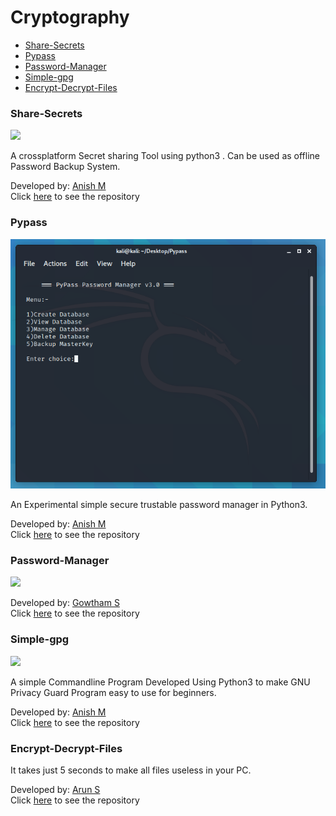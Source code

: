 <h1>Cryptography</h1>

* <a href="#Share-Secrets">Share-Secrets</a>
* <a href="#Pypass">Pypass</a>
* <a href="#Password-Manager">Password-Manager</a>
* <a href="#Simple-gpg">Simple-gpg</a>
* <a href="#Encrypt-Decrypt-Files">Encrypt-Decrypt-Files</a>

<h3 id="Share-Secrets">Share-Secrets</h3>

<img src="https://github.com/Anish-M-code/share_secret/raw/master/screenshot.png">

A crossplatform Secret sharing Tool using python3 . Can be used as offline Password Backup System.

Developed by: [ Anish M ](https://github.com/Anish-M-code)
<br>Click <a href="https://github.com/Anish-M-code/share_secret" target="_blank">here</a> to see the repository

<h3 id="Pypass">Pypass</h3>

<img src="https://github.com/Anish-M-code/PyPass/blob/master/screenshots/1.cleaned.png">

An Experimental simple secure trustable password manager in Python3.

Developed by: [ Anish M ](https://github.com/Anish-M-code)
<br>Click <a href="https://github.com/Anish-M-code/PyPass" target="_blank">here</a> to see the repository

<h3 id="Password-Manager">Password-Manager</h3>

<img src="https://github.com/gowtham758550/password-generator-and-manager/blob/master/screenshots/Screenshot_20200830-140452%7E2.png" >

Developed by: [ Gowtham S ](https://github.com/gowtham758550)
<br>Click <a href="https://github.com/gowtham758550/password-generator-and-manager" target="_blank">here</a> to see the repository

<h3 id="Simple-gpg">Simple-gpg</h3>

<img src="https://github.com/Anish-M-code/simple-gpg/raw/master/screenshots/simplegpg.png">

A simple Commandline Program Developed Using Python3 to make GNU Privacy Guard Program easy to use for beginners.

Developed by: [ Anish M ](https://github.com/Anish-M-code)
<br>Click <a href="https://github.com/Anish-M-code/simple-gpg" target="_blank">here</a> to see the repository

<h3 id="Encrypt-Decrypt-Files">Encrypt-Decrypt-Files</h3>

It takes just 5 seconds to make all files useless in your PC.

Developed by: [ Arun S ](https://github.com/nuras1999)
<br>Click <a href="https://github.com/nuras1999/encrypt-decrypt-files" target="_blank">here</a> to see the repository 
